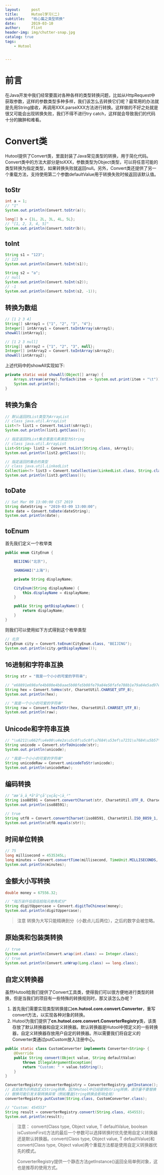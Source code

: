 ```yaml
---
layout:     post
title:      Hutool学习(二)
subtitle:   "核心篇之类型转换"
date:       2019-03-10
author:     Flint
header-img: img/chutter-snap.jpg
catalog: true
tags:
    - Hutool


---
```


# 前言

在Java开发中我们经常要面对各种各样的类型转换问题，比如从HttpRequest中获取参数，这样的参数类型多种多样，我们该怎么去转换它们呢？最常用的办法就是先用String接收，再调用XXX.parseXXX方法进行转换。这样做的不好之处就是很又可能会出现转换失败，我们不得不进行try catch，这样就会导致我们的代码十分的臃肿和难看。

# Convert类

Hutool提供了Convert类，里面封装了Java常见类型的转换，用于简化代码。Convert类中的方法大部分是toXXX，参数类型为Object类型，可以将任意可能的类型转换为指定类型，如果转换失败就返回null。另外，Convert类还提供了另一个重载方法，支持使用第二个参数defaultValue用于转换失败时候返回该默认值。

## toStr
```java
int a = 1;
// "1"
System.out.println(Convert.toStr(a));

long[] b = {1L, 2L, 3L, 4L, 5L};
// "[1, 2, 3, 4, 5]"
System.out.println(Convert.toStr(b));
```

## toInt
```java
String s1 = "123";
// 123
System.out.println(Convert.toInt(s1));

String s2 = "a";
// null
System.out.println(Convert.toInt(s2));
// -1
System.out.println(Convert.toInt(s2, -1));
```

## 转换为数组
```java
// [1 2 3 4]
String[] sArray1 = {"1", "2", "3", "4"};
Integer[] intArray1 = Convert.toIntArray(sArray1);
showAll(intArray1);

// [1 2 3 null]
String[] sArray2 = {"1", "2", "3", null};
Integer[] intArray2 = Convert.toIntArray(sArray2);
showAll(intArray2);
```

上述代码中的showAll实现如下:
```java
private static void showAll(Object[] array) {
    Arrays.stream(array).forEach(item -> System.out.print(item + "\t"));
    System.out.println();
}
```

## 转换为集合
```java
// 默认返回的List类型为ArrayList
// class java.util.ArrayList
List<?> list1 = Convert.toList(sArray1);
System.out.println(list1.getClass());

// 指定返回的List集合里面元素类型为String
// class java.util.ArrayList
List<String> list2 = Convert.toList(String.class, sArray1);
System.out.println(list2.getClass());

// 指定返回的集合的类型
// class java.util.LinkedList
Collection<?> list3 = Convert.toCollection(LinkedList.class, String.class, sArray1);
System.out.println(list3.getClass());
```

## toDate
```java
// Sat Mar 09 13:00:00 CST 2019
String dateString = "2019-03-09 13:00:00";
Date date = Convert.toDate(dateString);
System.out.println(date);
```

## toEnum
首先我们定义一个枚举类
```java
public enum CityEnum {

    BEIJING("北京"),

    SHANGHAI("上海");

    private String displayName;

    CityEnum(String displayName) {
        this.displayName = displayName;
    }

    public String getDisplayName() {
        return displayName;
    }
}
```
则我们可以使用如下方式得到这个枚举类型
```java
// 北京
CityEnum city = Convert.toEnum(CityEnum.class, "BEIJING");
System.out.println(city.getDisplayName());
```

## 16进制和字符串互换
```Java
String str = "我是一个小小的可爱的字符串";

// "e68891e698afe4b880e4b8aae5b08fe5b08fe79a84e58fafe788b1e79a84e5ad97e7aca6e4b8b2"
String hex = Convert.toHex(str, CharsetUtil.CHARSET_UTF_8);
System.out.println(hex);

// "我是一个小小的可爱的字符串"
String raw = Convert.hexToStr(hex, CharsetUtil.CHARSET_UTF_8);
System.out.println(raw);
```

## Unicode和字符串互换
```java
// "\u6211\u662f\u4e00\u4e2a\u5c0f\u5c0f\u7684\u53ef\u7231\u7684\u5b57\u7b26\u4e32"
String unicode = Convert.strToUnicode(str);
System.out.println(unicode);

// "我是一个小小的可爱的字符串"
String unicodeRaw = Convert.unicodeToStr(unicode);
System.out.println(unicodeRaw);
```

## 编码转换
```java
// "ææ¯ä¸ä¸ªå°å°çå¯ç±çå­ç¬¦ä¸²"
String iso88591 = Convert.convertCharset(str, CharsetUtil.UTF_8, CharsetUtil.ISO_8859_1);
System.out.println(iso88591);

// true
String utf8 = Convert.convertCharset(iso88591, CharsetUtil.ISO_8859_1, CharsetUtil.UTF_8);
System.out.println(utf8.equals(str));
```

## 时间单位转换
```java
// 75
long millisecond = 4535345L;
long minutes = Convert.convertTime(millisecond, TimeUnit.MILLISECONDS, TimeUnit.MINUTES);
System.out.println(minutes);
```

## 金额大小写转换
```java
double money = 67556.32;

// "陆万柒仟伍佰伍拾陆元叁角贰分"
String digitUppercase = Convert.digitToChinese(money);
System.out.println(digitUppercase);
```

> 注意 转换为大写只能精确到分（小数点儿后两位），之后的数字会被忽略。

## 原始类和包装类转换
```java
// true
System.out.println(Convert.wrap(int.class) == Integer.class);
// true
System.out.println(Convert.unWrap(Long.class) == long.class);
```

## 自定义转换器
虽然Hutool给我们提供了Convert工具类，使得我们可以很方便地进行类型的转换，但是当我们的项目有一些特殊的转换规则时，那又该怎么办呢？

1. 首先我们需要实现类型转换接口**cn.hutool.core.convert.Converter**，重写convert方法，以实现各种对象的转换。
2. Hutool为我们提供了**cn.hutool.core.convert.ConverterRegistry**类，该类存放了默认转换器和自定义转换器。默认转换器是Hutool中预定义的一些转换器，自定义转换器存放用户自定的转换器。所以需要我们将自定义的Converter类通过putCustom放入注册中心。

```java
public static class CustomConverter implements Converter<String> {
    @Override
    public String convert(Object value, String defaultValue) 
        throws IllegalArgumentException{
        return "Custom: " + value.toString();
    }
}
```
```java
ConverterRegistry converterRegistry = ConverterRegistry.getInstance();
// 此处做为示例自定义String转换，因为Hutool中已经提供String转换，请尽量不要替换
// 替换可能引发关联转换异常（例如覆盖String转换会影响全局）
converterRegistry.putCustom(String.class, CustomConverter.class);

// "Custom: 454553"
String result = converterRegistry.convert(String.class, 454553);
System.out.println(result);
```

> 注意： convert(Class type, Object value, T defaultValue, boolean isCustomFirst)方法的最后一个参数可以选择转换时优先使用自定义转换器还是默认转换器。convert(Class type, Object value, T defaultValue)和convert(Class type, Object value)两个重载方法都是使用自定义转换器优先的模式。
>
> ConverterRegistry提供一个静态方法getInstance()返回全局单例对象，这也是推荐的使用方式。